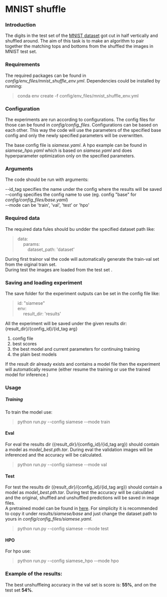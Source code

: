 # MNIST shuffle
### Introduction
The digits in the test set of the 
[MNIST dataset](http://yann.lecun.com/exdb/mnist/)
 got cut in half vertically and shuffled
around. The aim of this task is to make an algorithm to pair together the matching tops and bottoms 
from the shuffled the images in MNIST test set. 

### Requirements
The required packages can be found in *config/env_files/mnist_shuffle_env.yml*. 
Dependencies could be installed by running:
> conda env create -f config/env_files/mnist_shuffle_env.yml

### Configuration
The experiments are run according to configurations. The config files for those can be found in 
*config/config_files*.
Configurations can be based on each other. This way the code will use the parameters of the specified 
base config and only the newly specified parameters will be overwritten.
 
The base config file is *siamese.yaml*. A hpo example can be found in *siamese_hpo.yaml*
which is based on *siamese.yaml* and does hyperparameter optimization only on the specified parameters.

### Arguments
The code should be run with arguments: 

--id_tag specifies the name under the config where the results will be saved \
--config specifies the config name to use (eg. config "base" for *config/config_files/base.yaml*)\
--mode can be 'train', 'val', 'test' or 'hpo' 

### Required data
The required data fules should bu undder the specified dataset path like:
> data: \
  &emsp; params: \
  &emsp;&emsp; dataset_path: 'dataset' 

During first trainor val the code will automatically generate the train-val set 
from the oiginal train set. \
During test the images are loaded from the test set .  

### Saving and loading experiment
The save folder for the experiment outputs can be set in the config file like:
> id: "siamese"\
  env: \
  &emsp; result_dir: 'results'

All the experiment will be saved under the given results dir: {result_dir}/{config_id}/{id_tag arg}
1. config file
2. best scores
3. the best model and current parameters for continuing training
4. the plain best models

If the result dir already exists and contains a model file then the experiment will automatically resume
(either resume the training or use the trained model for inference.)

### Usage
##### Training
To train the model use:
> python run.py --config siamese --mode train

#### Eval
For eval the  results dir ({result_dir}/{config_id}/{id_tag arg}) should contain a model as 
*model_best.pth.tar*. During eval the validation images will be inferenced and the accuracy will be calculated.
> python run.py --config siamese --mode val

#### Test
For test the  results dir ({result_dir}/{config_id}/{id_tag arg}) should contain a model as 
*model_best.pth.tar*. During test the accuracy will be calculated and the original, shuffled and unshuffled predictions 
will be saved in image files.\
A pretrained model can be found in [here](https://drive.google.com/drive/folders/13cb6XyZ-Zx6kervrjHtlkcA9QNZIOCyz?usp=sharing). 
For simplicity it is recommended to copy it under *results/siamese/base* 
and just change the dataset path to yours in *config/config_files/siamese.yaml*.
> python run.py --config siamese --mode test

#### HPO
For hpo use:
> python run.py --config siamese_hpo --mode hpo

### Example of the results:
The best unshuffleing accuracy in the val set is score is: **55%**, and on the test set **54%**.
